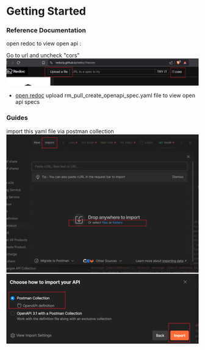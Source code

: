 # Getting Started

### Reference Documentation
open redoc to view open api :

Go to url and uncheck "cors"
![img_2.png](img_2.png)

* [open redoc](https://redocly.github.io/redoc/)
  upload rm_pull_create_openapi_spec.yaml file to view open api specs

### Guides
import this yaml file via postman collection
![img.png](img.png)
![img_1.png](img_1.png)